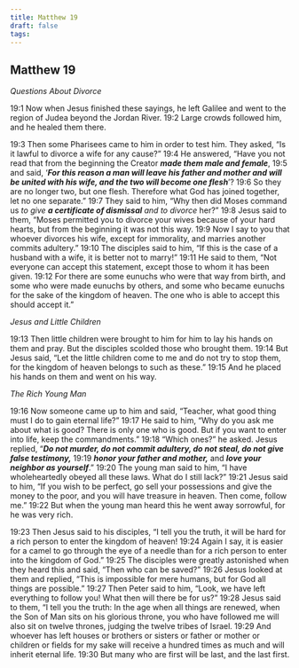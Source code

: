 ```yaml
---
title: Matthew 19
draft: false
tags:
---
```


## Matthew 19
_Questions About Divorce_

19:1 Now when Jesus finished these sayings, he left Galilee and went to the region of Judea beyond the Jordan River. 19:2 Large crowds followed him, and he healed them there.

19:3 Then some Pharisees came to him in order to test him. They asked, “Is it lawful to divorce a wife for any cause?” 19:4 He answered, “Have you not read that from the beginning the Creator **_made them male and female_**, 19:5 and said, ‘**_For this reason a man will leave his father and mother and will be united with his wife, and the two will become one flesh_**’? 19:6 So they are no longer two, but one flesh. Therefore what God has joined together, let no one separate.” 19:7 They said to him, “Why then did Moses command us _to give **a certificate of dismissal** and to divorce_ her?” 19:8 Jesus said to them, “Moses permitted you to divorce your wives because of your hard hearts, but from the beginning it was not this way. 19:9 Now I say to you that whoever divorces his wife, except for immorality, and marries another commits adultery.” 19:10 The disciples said to him, “If this is the case of a husband with a wife, it is better not to marry!” 19:11 He said to them, “Not everyone can accept this statement, except those to whom it has been given. 19:12 For there are some eunuchs who were that way from birth, and some who were made eunuchs by others, and some who became eunuchs for the sake of the kingdom of heaven. The one who is able to accept this should accept it.”

_Jesus and Little Children_

19:13 Then little children were brought to him for him to lay his hands on them and pray. But the disciples scolded those who brought them. 19:14 But Jesus said, “Let the little children come to me and do not try to stop them, for the kingdom of heaven belongs to such as these.” 19:15 And he placed his hands on them and went on his way.

_The Rich Young Man_

19:16 Now someone came up to him and said, “Teacher, what good thing must I do to gain eternal life?” 19:17 He said to him, “Why do you ask me about what is good? There is only one who is good. But if you want to enter into life, keep the commandments.” 19:18 “Which ones?” he asked. Jesus replied, “**_Do not murder, do not commit adultery, do not steal, do not give false testimony,_** 19:19 **_honor your father and mother,_** and **_love your neighbor as yourself_**.” 19:20 The young man said to him, “I have wholeheartedly obeyed all these laws. What do I still lack?” 19:21 Jesus said to him, “If you wish to be perfect, go sell your possessions and give the money to the poor, and you will have treasure in heaven. Then come, follow me.” 19:22 But when the young man heard this he went away sorrowful, for he was very rich.

19:23 Then Jesus said to his disciples, “I tell you the truth, it will be hard for a rich person to enter the kingdom of heaven! 19:24 Again I say, it is easier for a camel to go through the eye of a needle than for a rich person to enter into the kingdom of God.” 19:25 The disciples were greatly astonished when they heard this and said, “Then who can be saved?” 19:26 Jesus looked at them and replied, “This is impossible for mere humans, but for God all things are possible.” 19:27 Then Peter said to him, “Look, we have left everything to follow you! What then will there be for us?” 19:28 Jesus said to them, “I tell you the truth: In the age when all things are renewed, when the Son of Man sits on his glorious throne, you who have followed me will also sit on twelve thrones, judging the twelve tribes of Israel. 19:29 And whoever has left houses or brothers or sisters or father or mother or children or fields for my sake will receive a hundred times as much and will inherit eternal life. 19:30 But many who are first will be last, and the last first.
